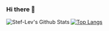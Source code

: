### Hi there 👋

<img align="left" alt="Stef-Lev's Github Stats" src="https://github-readme-stats.vercel.app/api?username=Stef-Lev&theme=cobalt" />

[![Top Langs](https://github-readme-stats.vercel.app/api/top-langs/?username=Stef-Lev&theme=cobalt)](https://github.com/Stef-Lev)
